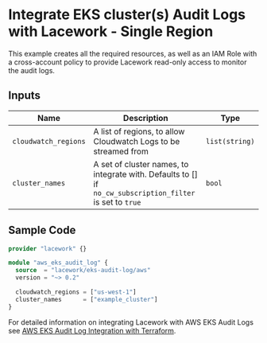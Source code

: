 # Integrate EKS cluster(s) Audit Logs with Lacework - Single Region

This example creates all the required resources, as well as an IAM Role with a cross-account policy to
provide Lacework read-only access to monitor the audit logs.

## Inputs

| Name                        | Description                                                                                               | Type           |
| --------------------------- | --------------------------------------------------------------------------------------------------------- | -------------- |
| `cloudwatch_regions`        | A list of regions, to allow Cloudwatch Logs to be streamed from                                           | `list(string)` |
| `cluster_names`             | A set of cluster names, to integrate with. Defaults to [] if `no_cw_subscription_filter` is set to `true` | `bool`         |

## Sample Code

```terraform
provider "lacework" {}

module "aws_eks_audit_log" {
  source  = "lacework/eks-audit-log/aws"
  version = "~> 0.2"

  cloudwatch_regions = ["us-west-1"]
  cluster_names      = ["example_cluster"]
}
```

For detailed information on integrating Lacework with AWS EKS Audit Logs see [AWS EKS Audit Log Integration with Terraform](https://docs.lacework.com/aws-eks-audit-log-integration-with-terraform).
